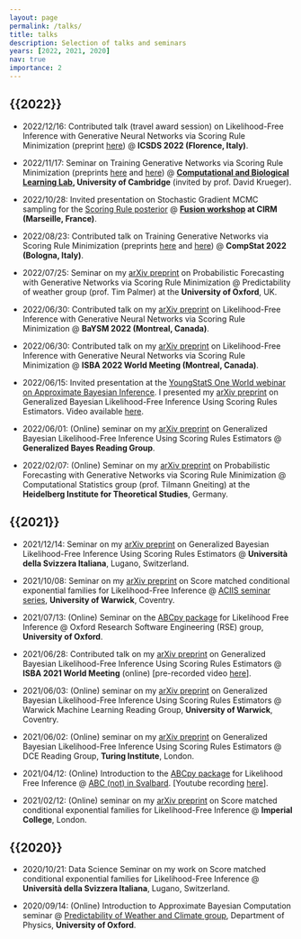 ```yaml
---
layout: page
permalink: /talks/
title: talks
description: Selection of talks and seminars
years: [2022, 2021, 2020]
nav: true
importance: 2
---
```


<h2 class="year">{{2022}}</h2>


- 2022/12/16: Contributed talk (travel award session) on Likelihood-Free Inference with Generative Neural Networks via Scoring Rule Minimization (preprint [here](https://arxiv.org/abs/2205.15784)) @ **ICSDS 2022 (Florence, Italy)**. 


- 2022/11/17: Seminar on Training Generative Networks via Scoring Rule Minimization (preprints [here](https://arxiv.org/abs/2112.08217) and [here](https://arxiv.org/abs/2205.15784)) @ **[Computational and Biological Learning Lab](https://www.cbl-cambridge.org/), University of Cambridge** (invited by prof. David Krueger). 


- 2022/10/28: Invited presentation on Stochastic Gradient MCMC sampling for the [Scoring Rule posterior](https://arxiv.org/abs/2104.03889) @ **[Fusion workshop](https://conferences.cirm-math.fr/2635.html) at CIRM (Marseille, France)**. 

- 2022/08/23: Contributed talk on Training Generative Networks via Scoring Rule Minimization (preprints [here](https://arxiv.org/abs/2112.08217) and [here](https://arxiv.org/abs/2205.15784)) @ **CompStat 2022 (Bologna, Italy)**. 

- 2022/07/25: Seminar on my [arXiv preprint](https://arxiv.org/abs/2112.08217) on Probabilistic Forecasting with Generative Networks via Scoring Rule Minimization @ Predictability of weather group (prof. Tim Palmer) at the **University of Oxford**, UK.



- 2022/06/30: Contributed talk on my [arXiv preprint](https://arxiv.org/abs/2205.15784) on Likelihood-Free Inference with Generative Neural Networks via Scoring Rule Minimization @ **BaYSM 2022 (Montreal, Canada)**. 

- 2022/06/30: Contributed talk on my [arXiv preprint](https://arxiv.org/abs/2205.15784) on Likelihood-Free Inference with Generative Neural Networks via Scoring Rule Minimization @ **ISBA 2022 World Meeting (Montreal, Canada)**. 


- 2022/06/15: Invited presentation at the [YoungStatS One World webinar on Approximate Bayesian Inference](https://youngstats.github.io/post/2022/02/08/recent-advances-in-approximate-bayesian-inference/). I presented my [arXiv preprint](https://arxiv.org/abs/2104.03889) on Generalized Bayesian Likelihood-Free Inference Using Scoring Rules Estimators. Video available [here](http://www.youtube.com/watch?v=Ee-qmAIwrxs).

- 2022/06/01: (Online) seminar on my [arXiv preprint](https://arxiv.org/abs/2104.03889) on Generalized Bayesian Likelihood-Free Inference Using Scoring Rules Estimators @ **Generalized Bayes Reading Group**.


- 2022/02/07: (Online) Seminar on my [arXiv preprint](https://arxiv.org/abs/2112.08217) on Probabilistic Forecasting with Generative Networks via Scoring Rule Minimization @ Computational Statistics group (prof. Tilmann Gneiting) at the **Heidelberg Institute for Theoretical Studies**, Germany.


<h2 class="year">{{2021}}</h2>

- 2021/12/14: Seminar on my [arXiv preprint](https://arxiv.org/abs/2104.03889) on Generalized Bayesian Likelihood-Free Inference Using Scoring Rules Estimators @ **Università della Svizzera Italiana**, Lugano, Switzerland.

- 2021/10/08: Seminar on my [arXiv preprint](https://arxiv.org/abs/2012.10903) on Score matched conditional exponential families
for Likelihood-Free Inference @ [ACIIS seminar series](https://warwick.ac.uk/fac/sci/statistics/news/algorithms-seminars/), **University of Warwick**, Coventry.

- 2021/07/13: (Online) Seminar on the [ABCpy package](https://github.com/eth-cscs/abcpy) for Likelihood Free Inference @ Oxford Research Software Engineering (RSE) group, **University of Oxford**.
  
- 2021/06/28: Contributed talk on my [arXiv preprint](https://arxiv.org/abs/2104.03889) on Generalized Bayesian Likelihood-Free Inference Using Scoring Rules Estimators @ **ISBA 2021 World Meeting** (online) [pre-recorded video [here](https://www.youtube.com/watch?v=mqlbVzTxgaQ)]. 

- 2021/06/03: (Online) seminar on my [arXiv preprint](https://arxiv.org/abs/2104.03889) on Generalized Bayesian Likelihood-Free Inference Using Scoring Rules Estimators @ Warwick Machine Learning Reading Group, **University of Warwick**, Coventry.

- 2021/06/02: (Online) seminar on my [arXiv preprint](https://arxiv.org/abs/2104.03889) on Generalized Bayesian Likelihood-Free Inference Using Scoring Rules Estimators @ DCE Reading Group, **Turing Institute**, London.

- 2021/04/12: (Online) Introduction to the [ABCpy package](https://github.com/eth-cscs/abcpy) for Likelihood Free Inference @ [ABC (not) in Svalbard](https://sites.google.com/view/abcinsvalbard/home). [Youtube recording [here](https://www.youtube.com/watch?v=cf2uNo0UEBs)].

- 2021/02/12: (Online) seminar on my [arXiv preprint](https://arxiv.org/abs/2012.10903) on Score matched conditional exponential families
for Likelihood-Free Inference @ **Imperial College**, London.
  

<h2 class="year">{{2020}}</h2>

- 2020/10/21: Data Science Seminar on my work on Score matched conditional exponential families
for Likelihood-Free Inference @ **Università della Svizzera Italiana**, Lugano, Switzerland.  
  
- 2020/09/14: (Online) Introduction to Approximate Bayesian Computation seminar @ [Predictability of Weather and Climate group](https://www2.physics.ox.ac.uk/research/predictability-of-weather-and-climate), Department of Physics, **University of Oxford**. 




